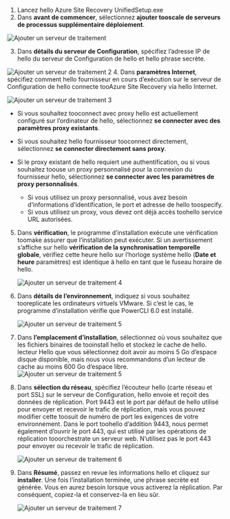 1. Lancez hello Azure Site Recovery UnifiedSetup.exe
2. Dans **avant de commencer**, sélectionnez **ajouter tooscale de serveurs de processus supplémentaire déploiement**.

  ![Ajouter un serveur de traitement](./media/site-recovery-add-process-server/ps-page-1.png)

3. Dans **détails du serveur de Configuration**, spécifiez l’adresse IP de hello du serveur de Configuration de hello et hello phrase secrète.

  ![Ajouter un serveur de traitement 2](./media/site-recovery-add-process-server/ps-page-2.png)
4. Dans **paramètres Internet**, spécifiez comment hello fournisseur en cours d’exécution sur le serveur de Configuration de hello connecte tooAzure Site Recovery via hello Internet.

  ![Ajouter un serveur de traitement 3](./media/site-recovery-add-process-server/ps-page-3.png)

   * Si vous souhaitez tooconnect avec proxy hello est actuellement configuré sur l’ordinateur de hello, sélectionnez **se connecter avec des paramètres proxy existants**.
   * Si vous souhaitez hello fournisseur tooconnect directement, sélectionnez **se connecter directement sans proxy**.
   * Si le proxy existant de hello requiert une authentification, ou si vous souhaitez toouse un proxy personnalisé pour la connexion du fournisseur hello, sélectionnez **se connecter avec les paramètres de proxy personnalisés**.

     * Si vous utilisez un proxy personnalisé, vous avez besoin d’informations d’identification, le port et adresse de hello toospecify.
     * Si vous utilisez un proxy, vous devez ont déjà accès toohello service URL autorisées.

5. Dans **vérification**, le programme d’installation exécute une vérification toomake assurer que l’installation peut exécuter. Si un avertissement s’affiche sur hello **vérification de la synchronisation temporelle globale**, vérifiez cette heure hello sur l’horloge système hello (**Date et heure** paramètres) est identique à hello en tant que le fuseau horaire de hello.

     ![Ajouter un serveur de traitement 4](./media/site-recovery-add-process-server/ps-page-4.png)

6. Dans **détails de l’environnement**, indiquez si vous souhaitez tooreplicate les ordinateurs virtuels VMware. Si c’est le cas, le programme d’installation vérifie que PowerCLI 6.0 est installé.

     ![Ajouter un serveur de traitement 5](./media/site-recovery-add-process-server/ps-page-5.png)

7. Dans **l’emplacement d’installation**, sélectionnez où vous souhaitez que les fichiers binaires de tooinstall hello et stockez le cache de hello. lecteur Hello que vous sélectionnez doit avoir au moins 5 Go d’espace disque disponible, mais nous vous recommandons d’un lecteur de cache au moins 600 Go d’espace libre.
     ![Ajouter un serveur de traitement 5](./media/site-recovery-add-process-server/ps-page-6.png)

8. Dans **sélection du réseau**, spécifiez l’écouteur hello (carte réseau et port SSL) sur le serveur de Configuration, hello envoie et reçoit des données de réplication. Port 9443 est le port par défaut de hello utilisé pour envoyer et recevoir le trafic de réplication, mais vous pouvez modifier cette toosuit de numéro de port les exigences de votre environnement. Dans le port toohello d’addition 9443, nous permet également d’ouvrir le port 443, qui est utilisé par les opérations de réplication tooorchestrate un serveur web. N’utilisez pas le port 443 pour envoyer ou recevoir le trafic de réplication.

     ![Ajouter un serveur de traitement 6](./media/site-recovery-add-process-server/ps-page-7.png)
9. Dans **Résumé**, passez en revue les informations hello et cliquez sur **installer**. Une fois l’installation terminée, une phrase secrète est générée. Vous en aurez besoin lorsque vous activerez la réplication. Par conséquent, copiez-la et conservez-la en lieu sûr.

     ![Ajouter un serveur de traitement 7](./media/site-recovery-add-process-server/ps-page-8.png)
